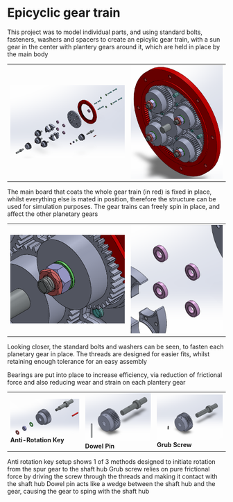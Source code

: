 # Epicyclic gear train

This project was to model individual parts, and using standard bolts, fasteners, washers and spacers to create an epicylic gear train, with a sun gear in the center with plantery gears around it, which are held in place by the main body

<table>
<tr>
<td><img src="exploded-view-epicyclic-gear-train.png" alt="exploded view" width="400"></td>
<td><img src="epicyclic-gear-train.png" alt="assembled view" width="320"></td>
</tr>
</table>

The main board that coats the whole gear train (in red) is fixed in place, whilst everything else is mated in position, therefore the structure can be used for simulation purposes. The gear trains can freely spin in place, and affect the other planetary gears

<table>
<tr>
<td><img src="close-up-standard-parts.png" alt="close-up standard parts" width="400"></td>
<td><img src="bearings.png" alt="bearings" width="320"></td>
</tr>
</table>

Looking closer, the standard bolts and washers can be seen, to fasten each planetary gear in place. The threads are designed for easier fits, whilst retaining enough tolerance for an easy assembly

Bearings are put into place to increase efficiency, via reduction of frictional force and also reducing wear and strain on each plantery gear

<table>
<tr>
<td><img src="anti-rotation-key.png" alt="anti-rotation key" width="250"><br><b>Anti-Rotation Key</b></td>
<td><img src="dowel-pin.png" alt="dowel pin" width="250"><br><b>Dowel Pin</b></td>
<td><img src="grub-screw.png" alt="grub screw" width="250"><br><b>Grub Screw</b></td>
</tr>
</table>

Anti rotation key setup shows 1 of 3 methods designed to initiate rotation from the spur gear to the shaft hub
Grub screw relies on pure frictional force by driving the screw through the threads and making it contact with the shaft hub
Dowel pin acts like a wedge between the shaft hub and the gear, causing the gear to sping with the shaft hub
